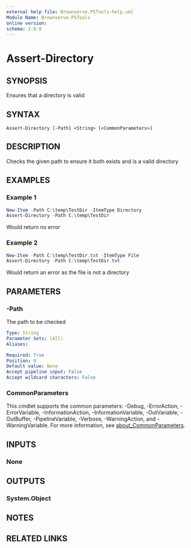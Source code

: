 ```yaml
---
external help file: Brownserve.PSTools-help.xml
Module Name: Brownserve.PSTools
online version:
schema: 2.0.0
---
```


# Assert-Directory

## SYNOPSIS

Ensures that a directory is valid

## SYNTAX

```text
Assert-Directory [-Path] <String> [<CommonParameters>]
```

## DESCRIPTION

Checks the given path to ensure it both exists and is a valid directory

## EXAMPLES

### Example 1

```powershell
New-Item -Path C:\temp\TestDir -ItemType Directory
Assert-Directory -Path C:\temp\TestDir
```

Would return no error

### Example 2

```powershell
New-Item -Path C:\temp\TestDir.txt -ItemType File
Assert-Directory -Path C:\temp\TestDir.txt
```

Would return an error as the file is not a directory

## PARAMETERS

### -Path

The path to be checked

```yaml
Type: String
Parameter Sets: (All)
Aliases:

Required: True
Position: 0
Default value: None
Accept pipeline input: False
Accept wildcard characters: False
```

### CommonParameters

This cmdlet supports the common parameters: -Debug, -ErrorAction, -ErrorVariable, -InformationAction, -InformationVariable, -OutVariable, -OutBuffer, -PipelineVariable, -Verbose, -WarningAction, and -WarningVariable. For more information, see [about_CommonParameters](http://go.microsoft.com/fwlink/?LinkID=113216).

## INPUTS

### None

## OUTPUTS

### System.Object

## NOTES

## RELATED LINKS
